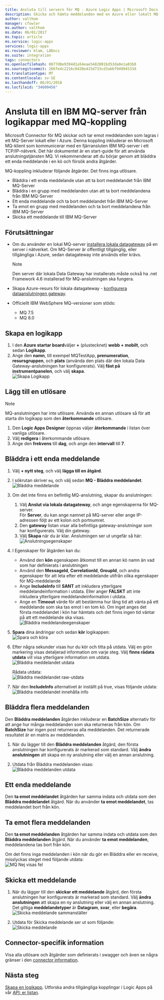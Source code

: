 ```yaml
---
title: Ansluta till servern för MQ - Azure Logic Apps | Microsoft Docs
description: Skicka och hämta meddelanden med en Azure eller lokalt MQ-server och Azure Logic Apps
author: valthom
manager: cfowler
ms.author: valthom
ms.date: 06/01/2017
ms.topic: article
ms.service: logic-apps
services: logic-apps
ms.reviewer: klam, LADocs
ms.suite: integration
tags: connectors
ms.openlocfilehash: 0877d0e9394d1a54eae5482001bd53da0e1a83b0
ms.sourcegitcommit: 266fe4c2216c0420e415d733cd3abbf94994533d
ms.translationtype: MT
ms.contentlocale: sv-SE
ms.lasthandoff: 06/01/2018
ms.locfileid: "34609456"
---
```

# <a name="connect-to-an-ibm-mq-server-from-logic-apps-using-the-mq-connector"></a>Ansluta till en IBM MQ-server från logikappar med MQ-koppling 

Microsoft Connector för MQ skickar och tar emot meddelanden som lagras i ett MQ-Server lokalt eller i Azure. Denna koppling inkluderar en Microsoft MQ-klient som kommunicerar med en fjärransluten IBM MQ-server i ett TCP/IP-nätverk. Det här dokumentet är en start-guide för att använda anslutningstjänsten MQ. Vi rekommenderar att du börjar genom att bläddra ett enda meddelande i en kö och försök andra åtgärder.    

MQ-koppling inkluderar följande åtgärder. Det finns inga utlösare.

-   Bläddra i ett enda meddelande utan att ta bort meddelandet från IBM MQ-Server
-   Bläddra i en grupp med meddelanden utan att ta bort meddelandena från IBM MQ-Server
-   Ett enda meddelande och ta bort meddelandet från IBM MQ-Server
-   Ta emot en grupp med meddelanden och ta bort meddelandena från IBM MQ-Server
-   Skicka ett meddelande till IBM MQ-Server 

## <a name="prerequisites"></a>Förutsättningar

* Om du använder en lokal MQ-server [installera lokala datagateway](../logic-apps/logic-apps-gateway-install.md) på en server i nätverket. Om MQ-Server är offentligt tillgänglig, eller tillgängliga i Azure, sedan datagateway inte används eller krävs.

    > [!NOTE]
    > Den server där lokala Data Gateway har installerats måste också ha .net Framework 4.6 installerad för MQ-anslutningen ska fungera.

* Skapa Azure-resurs för lokala datagateway - [konfigurera dataanslutningen gateway](../logic-apps/logic-apps-gateway-connection.md).

* Officiellt IBM WebSphere MQ-versioner som stöds:
   * MQ 7.5
   * MQ 8.0

## <a name="create-a-logic-app"></a>Skapa en logikapp

1. I den **Azure startar board**väljer **+** (plustecknet) **webb + mobilt**, och sedan **Logikapp**. 
2. Ange den **namn**, till exempel MQTestApp, **prenumeration**, **resursgruppen**, och **plats** (använda den plats där den lokala Data Gateway-anslutningen har konfigurerats). Välj **fäst på instrumentpanelen**, och välj **skapa**.  
![Skapa Logikapp](media/connectors-create-api-mq/Create_Logic_App.png)

## <a name="add-a-trigger"></a>Lägg till en utlösare

> [!NOTE]
> MQ-anslutningen har inte utlösare. Använda en annan utlösare så för att starta din logikapp som den **återkommande** utlösare. 

1. Den **Logic Apps Designer** öppnas väljer **återkommande** i listan över vanliga utlösare.
2. Välj **redigera** i återkommande utlösare. 
3. Ange den **frekvens** till **dag**, och ange den **intervall** till **7**. 

## <a name="browse-a-single-message"></a>Bläddra i ett enda meddelande
1. Välj **+ nytt steg**, och välj **lägga till en åtgärd**.
2. I sökrutan skriver `mq`, och välj sedan **MQ - Bläddra meddelandet**.  
![Bläddra meddelande](media/connectors-create-api-mq/Browse_message.png)

3. Om det inte finns en befintlig MQ-anslutning, skapar du anslutningen:  

    1. Välj **Anslut via lokala datagateway**, och ange egenskaperna för MQ-server.  
    För **Server**, du kan ange namnet på MQ-server eller ange IP-adressen följt av ett kolon och portnumret. 
    2. Den **gateway** listan visar alla befintliga gateway-anslutningar som har konfigurerats. Välj din gateway.
    3. Välj **Skapa** när du är klar. Anslutningen ser ut ungefär så här:   
    ![Anslutningsegenskaper](media/connectors-create-api-mq/Connection_Properties.png)

4. I Egenskaper för åtgärden kan du:  

    * Använd den **kön** egenskapen åtkomst till en annan kö namn än vad som har definierats i anslutningen
    * Använd den **MessageId**, **CorrelationId**, **GroupId**, och andra egenskaper för att leta efter ett meddelande utifrån olika egenskaper för MQ-meddelande
    * Ange **IncludeInfo** till **SANT** att inkludera ytterligare meddelandeinformation i utdata. Eller anger **FALSKT** att inte inkludera ytterligare meddelandeinformation i utdata.
    * Ange en **Timeout** värde för att bestämma hur lång tid att vänta på ett meddelande som ska tas emot i en tom kö. Om inget anges det första meddelandet i kön har hämtats och det finns ingen tid väntar på att ett meddelande ska visas.  
    ![Bläddra meddelandeegenskaper](media/connectors-create-api-mq/Browse_message_Props.png)

5. **Spara** dina ändringar och sedan **kör** logikappen:  
![Spara och köra](media/connectors-create-api-mq/Save_Run.png)

6. Efter några sekunder visas hur du kör och titta på utdata. Välj en grön markering visas detaljerad information om varje steg. Välj **finns rådata utdata** vill visa ytterligare information om utdata.  
![Bläddra meddelandet utdata](media/connectors-create-api-mq/Browse_message_output.png)  

    Rådata utdata:  
    ![Bläddra meddelandet raw-utdata](media/connectors-create-api-mq/Browse_message_raw_output.png)

7. När den **IncludeInfo** alternativet är inställt på true, visas följande utdata:  
![Bläddra meddelandet innehålla info](media/connectors-create-api-mq/Browse_message_Include_Info.png)

## <a name="browse-multiple-messages"></a>Bläddra flera meddelanden
Den **Bläddra meddelanden** åtgärden inkluderar en **BatchSize** alternativ för att ange hur många meddelanden som ska returneras från kön.  Om **BatchSize** har ingen post returneras alla meddelanden. Det returnerade resultatet är en matris av meddelanden.

1. När du lägger till den **Bläddra meddelanden** åtgärd, den första anslutningen har konfigurerats är markerad som standard. Välj **ändra anslutningen** att skapa en ny anslutning eller välj en annan anslutning.

2. Utdata från Bläddra meddelanden visas:  
![Bläddra meddelanden utdata](media/connectors-create-api-mq/Browse_messages_output.png)

## <a name="receive-a-single-message"></a>Ett enda meddelande
Den **ta emot meddelandet** åtgärden har samma indata och utdata som den **Bläddra meddelandet** åtgärd. När du använder **ta emot meddelandet**, tas meddelandet bort från kön.

## <a name="receive-multiple-messages"></a>Ta emot flera meddelanden
Den **ta emot meddelanden** åtgärden har samma indata och utdata som den **Bläddra meddelanden** åtgärd. När du använder **ta emot meddelanden**, meddelandena tas bort från kön.

Om det finns inga meddelanden i kön när du gör en Bläddra eller en receive, misslyckas steget med följande utdata:  
![MQ Nej visas fel](media/connectors-create-api-mq/MQ_No_Msg_Error.png)

## <a name="send-a-message"></a>Skicka ett meddelande
1. När du lägger till den **skickar ett meddelande** åtgärd, den första anslutningen har konfigurerats är markerad som standard. Välj **ändra anslutningen** att skapa en ny anslutning eller välj en annan anslutning. Det giltiga **meddelandetyper** är **Datagram**, **svar**, eller **begära**.  
![Skicka meddelande sammanställer](media/connectors-create-api-mq/Send_Msg_Props.png)

2. Utdata för Skicka meddelande ser ut som följande:  
![Skicka meddelande](media/connectors-create-api-mq/Send_Msg_Output.png)

## <a name="connector-specific-details"></a>Connector-specifik information

Visa alla utlösare och åtgärder som definierats i swagger och även se några gränser i den [connector information](/connectors/mq/).

## <a name="next-steps"></a>Nästa steg
[Skapa en logikapp](../logic-apps/quickstart-create-first-logic-app-workflow.md). Utforska andra tillgängliga kopplingar i Logic Apps på vår [API: er listan](apis-list.md).
